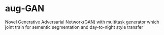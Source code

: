 # aug-GAN
Novel Generative Adversarial Network(GAN) with multitask generator which joint train for sementic segmentation and day-to-night style transfer
